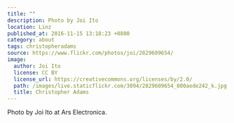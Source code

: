 ```yaml
---
title: ""
description: Photo by Joi Ito
location: Linz
published_at: 2016-11-15 13:18:23 +0800
category: about
tags: christopheradams
source: https://www.flickr.com/photos/joi/2829609654/
image:
  author: Joi Ito
  license: CC BY
  license_url: https://creativecommons.org/licenses/by/2.0/
  path: /images/live.staticflickr.com/3094/2829609654_800aede242_k.jpg
  title: Christopher Adams
---
```


Photo by Joi Ito at Ars Electronica.
